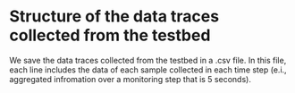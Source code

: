 # Structure of the data traces collected from the testbed

We save the data traces collected from the testbed in a .csv file. 
In this file, each line includes the data of each sample collected in each time step (e.i., aggregated infromation over a monitoring step that is 5 seconds).  
